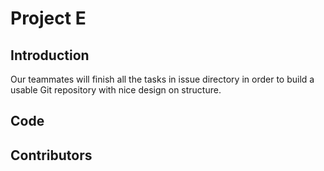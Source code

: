 # Project E

## Introduction
Our teammates will finish all the tasks in issue directory in order to build a usable
Git repository with nice design on structure.
## Code
## Contributors
